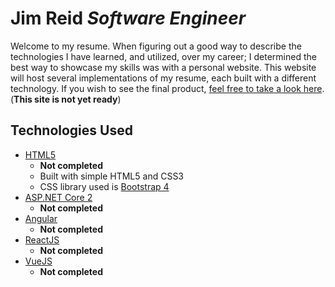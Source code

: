 # Jim Reid _Software Engineer_

Welcome to my resume. When figuring out a good way to describe the technologies I have learned, and utilized, over my career; I determined the best way to showcase my skills was with a personal website. This website will host several implementations of my resume, each built with a different technology. If you wish to see the final product, [feel free to take a look here](https://techreid.net/). (**This site is not yet ready**)

## Technologies Used

* [HTML5](https://en.wikipedia.org/wiki/HTML5)
  * **Not completed**
  * Built with simple HTML5 and CSS3
  * CSS library used is [Bootstrap 4](https://getbootstrap.com/)
* [ASP.NET Core 2](https://docs.microsoft.com/en-us/aspnet/core/aspnetcore-2.0?view=aspnetcore-2.1)
  * **Not completed**
* [Angular](https://angular.io/)
  * **Not completed**
* [ReactJS](https://reactjs.org/)
  * **Not completed**
* [VueJS](https://vuejs.org/)
  * **Not completed**
